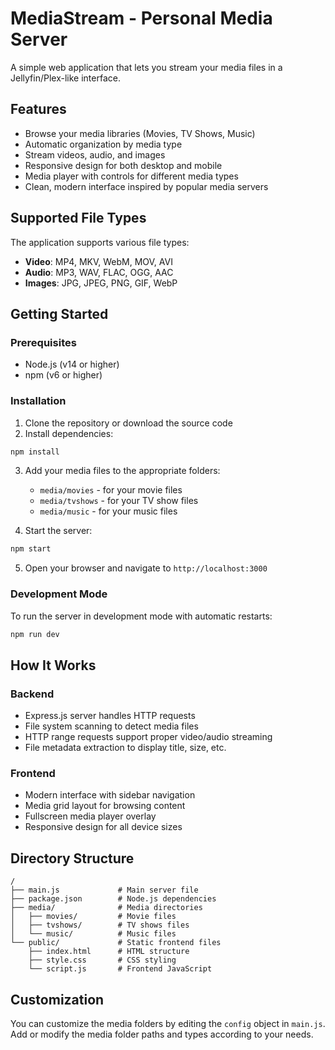 # MediaStream - Personal Media Server

A simple web application that lets you stream your media files in a Jellyfin/Plex-like interface.

## Features

- Browse your media libraries (Movies, TV Shows, Music)
- Automatic organization by media type
- Stream videos, audio, and images
- Responsive design for both desktop and mobile
- Media player with controls for different media types
- Clean, modern interface inspired by popular media servers

## Supported File Types

The application supports various file types:

- **Video**: MP4, MKV, WebM, MOV, AVI
- **Audio**: MP3, WAV, FLAC, OGG, AAC
- **Images**: JPG, JPEG, PNG, GIF, WebP

## Getting Started

### Prerequisites

- Node.js (v14 or higher)
- npm (v6 or higher)

### Installation

1. Clone the repository or download the source code
2. Install dependencies:

```bash
npm install
```

3. Add your media files to the appropriate folders:
   - `media/movies` - for your movie files
   - `media/tvshows` - for your TV show files
   - `media/music` - for your music files

4. Start the server:

```bash
npm start
```

5. Open your browser and navigate to `http://localhost:3000`

### Development Mode

To run the server in development mode with automatic restarts:

```bash
npm run dev
```

## How It Works

### Backend

- Express.js server handles HTTP requests
- File system scanning to detect media files
- HTTP range requests support proper video/audio streaming
- File metadata extraction to display title, size, etc.

### Frontend

- Modern interface with sidebar navigation
- Media grid layout for browsing content
- Fullscreen media player overlay
- Responsive design for all device sizes

## Directory Structure

```
/
├── main.js             # Main server file
├── package.json        # Node.js dependencies
├── media/              # Media directories
│   ├── movies/         # Movie files
│   ├── tvshows/        # TV shows files
│   └── music/          # Music files
└── public/             # Static frontend files
    ├── index.html      # HTML structure
    ├── style.css       # CSS styling
    └── script.js       # Frontend JavaScript
```

## Customization

You can customize the media folders by editing the `config` object in `main.js`. Add or modify the media folder paths and types according to your needs. 